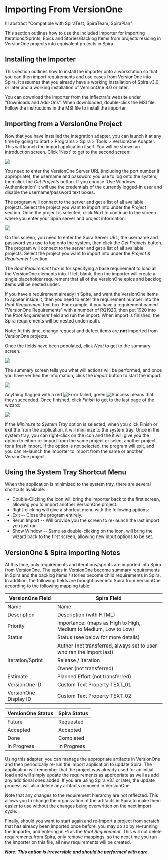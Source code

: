 # Importing From VersionOne
!!! abstract "Compatible with SpiraTest, SpiraTeam, SpiraPlan"

This section outlines how to use the included Importer for importing Iterations/Sprints, Epics and Stories/Backlog Items from projects residing in VersionOne projects into equivalent projects in Spira.

## Installing the Importer
This section outlines how to install the importer onto a workstation so that you can then import requirements and use cases from VersionOne into Spira. It assumes that you already have a working installation of Spira v3.0 or later and a working installation of VersionOne 8.0 or later.

You can download the Importer from the Inflectra's website under "Downloads and Add-Ons". When downloaded, double-click the MSI file. Follow the instructions in the MSI file to install the importer.

## Importing from a VersionOne Project
Now that you have installed the integration adapter, you can launch it at any time by going to Start \> Programs \> Spira \> Tools \> VersionOne Adapter. This will launch the import application itself. You will be shown an introduction screen. Click 'Next' to get to the second screen:

![](img/Importing_From_VersionOne_28.png)

You need to enter the VersionOne Server URL (including the port number if appropriate), the username and password you use to log onto the system, then click the *Get Projects* button. If you choose 'Use Windows Authentication' it will use the credentials of the currently logged-in user and disable the username/password text boxes.

The program will connect to the server and get a list of all available projects. Select the project you want to import into under the *Project* section. Once the project is selected, click *Next* to continue to the screen where you enter your Spira server and project information:

![](img/Importing_From_VersionOne_29.png)

On this screen, you need to enter the Spira Server URL, the username and password you use to log onto the system, then click the *Get Projects* button. The program will connect to the server and get a list of all available projects. Select the project you want to import into under the *Project & Requirement* section.

The *Root Requirement* box is for specifying a base requirement to load all the VersionOne elements into. If left blank, then the importer will create a single placeholder requirement that all of the VersionOne epics and backlog items will be nested under.

If you have a requirement already in Spira, and want the VersionOne items to appear inside it, then you need to enter the requirement number into the *Root Requirement* text box. For example, if you have a requirement named "VersionOne Requirements" with a number of RQ1920, then put 1920 into the *Root Requirement* field and run the import. When import is finished, the Spira requirements will be nested underneath.

Note: At this time, change request and defect items are **not** imported from VersionOne projects.

Once the fields have been populated, click *Next* to get to the summary screen.

![](img/Importing_From_VersionOne_30.png)

The summary screen tells you what will actions will be performed, and once you have verified the information, click the *Import* button to start the import:

![](img/Importing_From_VersionOne_31.png)

Anything flagged with a red ![Error](img/Importing_From_VersionOne_17.png) failed, green ![Success](img/Importing_From_VersionOne_18.png) means that they succeeded. Once finished, click *Finish* to get to the last page of the wizard:

![](img/Importing_From_VersionOne_32.png)

If the *Minimize to System Tray* option is selected, when you click Finish or exit the from the application, it will minimize to the system tray. Once in the system tray, you can right-click on the icon and the it will give you the option to either re-import from the same project or select another project for a fresh import. If the option is not selected, the program will exit, and you can re-launch the importer to import from the same or another VersionOne project.

## Using the System Tray Shortcut Menu
When the application is minimized to the system tray, there are several shortcuts available:

-   Double-Clicking the icon will bring the importer back to the first screen, allowing you to import another VersionOne project.
-   Right-clicking will give a shortcut menu with the following options:
-   Exit -- Close the program entirely.
-   Rerun Import -- Will provide you the screen to re-launch the last import you just ran.
-   Show Window -- Same as double-clicking on the icon, will bring the wizard back to the first screen, allowing new input options to be set.

## VersionOne & Spira Importing Notes
At this time, only requirements and iterations/sprints are imported into Spira from VersionOne. The epics in VersionOne become summary requirements in Spira and the backlog items / stories become child requirements in Spira. In addition, the following fields are brought over into Spira from VersionOne according to the following mapping table:

| **VersionOne Field**  | **Spira Field**                                                      |
| --------------------- | -------------------------------------------------------------------- |
| Name                  | Name                                                                 |
| Description           | Description (with HTML)                                              |
| Priority              | Importance: (maps as High to High, Medium to Medium, Low to Low)     |
| Status                | Status (see below for more details)                                  |
|                       | Author (not transferred, always set to user who ran the import last) |
| Iteration/Sprint      | Release / Iteration                                                  |
|                       | Owner (not transferred)                                              |
| Estimate              | Planned Effort (not transferred)                                     |
| VersionOne ID         | Custom Text Property TEXT\_01                                        |
| VersionOne Display ID | Custom Text Property TEXT\_02                                        |

| **VersionOne Status** | **Spira Status** |
| --------------------- | ---------------- |
| Future                | Requested        |
| Accepted              | Accepted         |
| Done                  | Completed        |
| In Progress           | In Progress      |


Using this adapter, you can manage the appropriate artifacts in VersionOne and then periodically re-run the import application to update Spira. The application will remember that the project was already used for an initial load and will simply update the requirements as appropriate as well as add any additional ones added. If you are using Spira v3.1 or later, the update process will also delete any artifacts removed in VersionOne.

Note that any changes to the requirement hierarchy are not reflected. This allows you to change the organization of the artifacts in Spira to make them easier to use without the changes being overwritten on the next import cycle.

Finally, should you want to start again and re-import a project from scratch that has already been imported once before, you may do so by re-running the Importer, and entering in **-1** as the *Root Requirement*. This will not delete requirements from Spira, only remove mappings, so the next time you run the importer on this file, all new requirements will be created.

***Note: This option is irreversible and should be performed with care.***